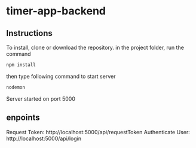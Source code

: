 # timer-app-backend

## Instructions

To install, clone or download the repository.
in the project folder, run the command

```javascript
npm install
```

then type following command to start server

```javascript
nodemon
```

Server started on port 5000


## enpoints

Request Token: http://localhost:5000/api/requestToken
Authenticate User: http://localhost:5000/api/login

